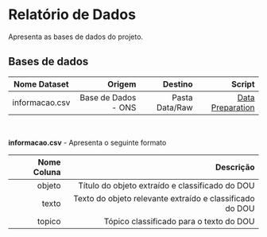 
# Relatório de Dados

Apresenta as bases de dados do projeto. 

## Bases de dados

|Nome Dataset|Origem|Destino|Script|
| :---:| ---: | ---: | ---: |
informacao.csv|Base de Dados - ONS|Pasta Data/Raw|[Data Preparation](../../Code/DataPrep/Data%20Preparation%20-%20Household%20comsumption.ipynb)
</br>

<b>informacao.csv</b> - Apresenta o seguinte formato

| Nome Coluna | Descrição |
| ---:| ---: |
objeto| Título do objeto extraído e classificado do DOU
texto| Texto do objeto relevante extraído e classificado do DOU
topico| Tópico classificado para o texto do DOU
